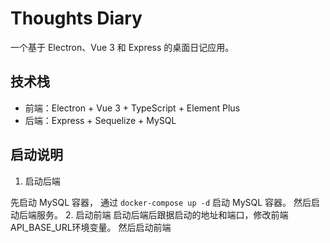 # Thoughts Diary

一个基于 Electron、Vue 3 和 Express 的桌面日记应用。

## 技术栈

- 前端：Electron + Vue 3 + TypeScript + Element Plus
- 后端：Express + Sequelize + MySQL


## 启动说明
1. 启动后端

先启动 MySQL 容器，
通过 `docker-compose up -d` 启动 MySQL 容器。
然后启动后端服务。
2. 启动前端
启动后端后跟据启动的地址和端口，修改前端API_BASE_URL环境变量。
然后启动前端
